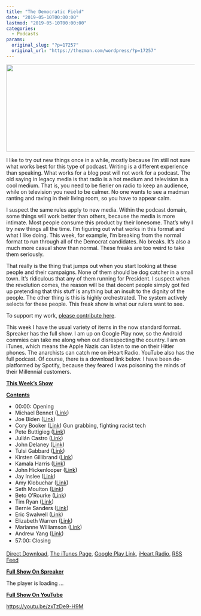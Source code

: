 ```yaml
---
title: "The Democratic Field"
date: "2019-05-10T00:00:00"
lastmod: "2019-05-10T00:00:00"
categories:
  - Podcasts
params:
  original_slug: "?p=17257"
  original_url: "https://thezman.com/wordpress/?p=17257"
---
```


[<img
src="http://thezman.com/wordpress/wp-content/uploads/2018/01/Power-Hour.png"
decoding="async" width="600" height="233" />](http://thezman.com/wordpress/wp-content/uploads/2018/01/Power-Hour.png)

I like to try out new things once in a while, mostly because I’m still
not sure what works best for this type of podcast. Writing is a
different experience than speaking. What works for a blog post will not
work for a podcast. The old saying in legacy media is that radio is a
hot medium and television is a cool medium. That is, you need to be
fierier on radio to keep an audience, while on television you need to be
calmer. No one wants to see a madman ranting and raving in their living
room, so you have to appear calm.

I suspect the same rules apply to new media. Within the podcast domain,
some things will work better than others, because the media is more
intimate. Most people consume this product by their lonesome. That’s why
I try new things all the time. I’m figuring out what works in this
format and what I like doing. This week, for example, I’m breaking from
the normal format to run through all of the Democrat candidates. No
breaks. It’s also a much more casual show than normal. These freaks are
too weird to take them seriously.

That really is the thing that jumps out when you start looking at these
people and their campaigns. None of them should be dog catcher in a
small town. It’s ridiculous that any of them running for President. I
suspect when the revolution comes, the reason will be that decent people
simply got fed up pretending that this stuff is anything but an insult
to the dignity of the people. The other thing is this is highly
orchestrated. The system actively selects for these people. This freak
show is what our rulers want to see.

To support my work, <a href="https://www.subscribestar.com/the-z-blog"
rel="noopener noreferrer" target="_blank">please contribute here</a>.

This week I have the usual variety of items in the now standard format.
Spreaker has the full show. I am up on Google Play now, so the Android
commies can take me along when out disrespecting the country. I am on
iTunes, which means the Apple Nazis can listen to me on their Hitler
phones. The anarchists can catch me on iHeart Radio. YouTube also has
the full podcast. Of course, there is a download link below. I have been
de-platformed by Spotify, because they feared I was poisoning the minds
of their Millennial customers.

**<u>This Week’s Show</u>**

**<u>Contents</u>**

-   00:00: Opening
-   Michael Bennet
    (<a href="https://www.citizenscount.org/candidate/michael-bennet"
    rel="noopener noreferrer" target="_blank">Link</a>)
-   Joe Biden (<a href="https://joebiden.com/" rel="noopener noreferrer"
    target="_blank">Link</a>)
-   Cory
    Booker (<a href="https://corybooker.com/" rel="noopener noreferrer"
    target="_blank">Link</a>) Gun grabbing, fighting racist tech
-   Pete
    Buttigieg (<a href="https://peteforamerica.com/" rel="noopener noreferrer"
    target="_blank">Link</a>)
-   Julián
    Castro (<a href="https://www.julianforthefuture.com/" rel="noopener noreferrer"
    target="_blank">Link</a>)
-   John Delaney
    (<a href="https://www.johndelaney.com/" rel="noopener noreferrer"
    target="_blank">Link</a>)
-   Tulsi Gabbard
    (<a href="https://www.tulsi2020.com/" rel="noopener noreferrer"
    target="_blank">Link</a>)
-   Kirsten Gillibrand
    (<a href="https://kirstengillibrand.com/" rel="noopener noreferrer"
    target="_blank">Link</a>)
-   Kamala Harris
    (<a href="https://kamalaharris.org/" rel="noopener noreferrer"
    target="_blank">Link</a>)
-   <span style="color: #000000;">John Hickenlooper
    (<a href="https://www.hickenlooper.com/" rel="noopener noreferrer"
    style="color: #000000;" target="_blank">Link</a>)</span>
-   Jay
    Inslee (<a href="https://jayinslee.com/" rel="noopener noreferrer"
    target="_blank">Link</a>)
-   Amy
    Klobuchar (<a href="https://amyklobuchar.com/" rel="noopener noreferrer"
    target="_blank">Link</a>)
-   Seth
    Moulton (<a href="https://sethmoulton.com/" rel="noopener noreferrer"
    target="_blank">Link</a>)
-   Beto
    O’Rourke (<a href="https://betoorourke.com/" rel="noopener noreferrer"
    target="_blank">Link</a>)
-   Tim
    Ryan (<a href="https://timryanforamerica.com" rel="noopener noreferrer"
    target="_blank">Link</a>)
-   Bernie
    <span style="color: #000000;">Sanders</span> (<a href="https://berniesanders.com" rel="noopener noreferrer"
    target="_blank">Link</a>)
-   Eric
    Swalwell (<a href="https://ericswalwell.com/" rel="noopener noreferrer"
    target="_blank">Link</a>)
-   Elizabeth
    Warren (<a href="https://elizabethwarren.com" rel="noopener noreferrer"
    target="_blank">Link</a>)
-   Marianne
    Williamson (<a href="ttps://www.marianne2020.com" rel="noopener noreferrer"
    target="_blank">Link</a>)
-   Andrew Yang
    (<a href="https://www.yang2020.com/" rel="noopener noreferrer"
    target="_blank">Link</a>)
-   <span style="line-height: 1.625;">57:00: Closing </span>

<a href="https://api.spreaker.com/v2/episodes/17886604/download.mp3"
rel="noopener noreferrer" target="_blank">Direct Download</a>, <a
href="https://itunes.apple.com/us/podcast/the-z-blog-power-hour/id1262799640?mt=2"
rel="noopener noreferrer" target="_blank">The iTunes Page</a>, <a
href="https://playmusic.app.goo.gl/?ibi=com.google.PlayMusic&amp;isi=691797987&amp;ius=googleplaymusic&amp;link=https://play.google.com/music/m/Ign2aae4ofqi7ih4zik5ipqtv3y?t%3DThe_Z_Blog_Power_Hour%26pcampaignid%3DMKT-na-all-co-pr-mu-pod-16"
rel="noopener noreferrer" target="_blank">Google Play Link</a>, <a href="https://www.iheart.com/podcast/the-z-blog-power-hour-29246491/"
rel="noopener noreferrer" target="_blank">iHeart Radio,</a>
<a href="https://www.spreaker.com/show/2589657/episodes/feed"
rel="noopener noreferrer" target="_blank">RSS Feed</a>

**<u>Full Show On Spreaker</u>**

The player is loading ...

<span class="widget_spinner dark"></span>

**<u>Full Show On YouTube</u>**

https://youtu.be/zxTzDe9-H9M
